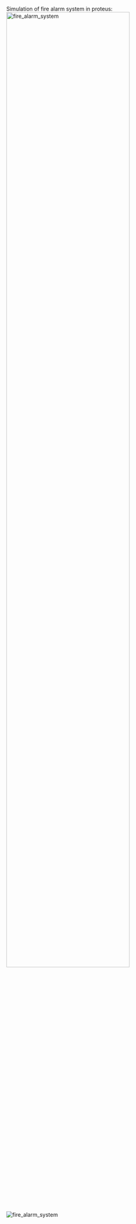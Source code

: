 Simulation of fire alarm system in proteus:
<br>
<img src="https://github.com/user-attachments/assets/50453d49-631b-4934-a0eb-2e6dd87f1389" 
     alt="fire_alarm_system" 
     style="width: 80%; height: auto;">

![fire_alarm_system](https://github.com/user-attachments/assets/50453d49-631b-4934-a0eb-2e6dd87f1389)
